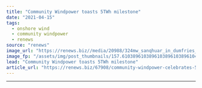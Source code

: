 ```yaml
---
title: "Community Windpower toasts 5TWh milestone"
date: "2021-04-15"
tags: 
  - onshore wind
  - community windpower
  - renews
source: "renews"
image_url: "https://renews.biz//media/20988/324mw_sanqhuar_in_dumfries_and_galloway_credit_community_windpower.jpg?mode=crop&width=770&heightratio=0.6103896103896103896103896104&slimmage=true"
image_fp: "/assets/img/post_thumbnails/157.6103896103896103896103896104&slimmage=true"
lead: "Community Windpower toasts 5TWh milestone"
article_url: "https://renews.biz/67908/community-windpower-celebrates-5twh-milestone/"
---
```


---
